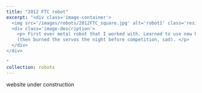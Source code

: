 ```yaml
---
title: "2012 FTC robot"
excerpt: "<div class='image-container'>
  <img src='/images/robots/2012FTC_square.jpg' alt='robot1' class='resizable-image'>
  <div class='image-description'>
    <p> First ever metal robot that I worked with. Learned to use new hardwares such as servos. 
    (then burned the servos the night before competition, sad). </p>
  </div>
</div>

"
collection: robots
---
```

website under construction
